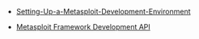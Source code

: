 
* [Setting-Up-a-Metasploit-Development-Environment](https://github.com/rapid7/metasploit-framework/wiki/Setting-Up-a-Metasploit-Development-Environment)  

* [Metasploit Framework Development API](https://open-security.github.io/msfapi/)  

